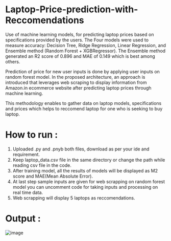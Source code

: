 # Laptop-Price-prediction-with-Reccomendations
Use of machine learning models, for predicting laptop prices based on specifications provided by the users. The Four models were used to measure accuracy: Decision Tree, Ridge Regression, Linear Regression, and Ensemble method (Random Forest + XGBRegressor).
 The Ensemble method generated an R2 score of 0.896 and MAE of 0.149 which is best among others.  
 
Prediction of price for new user inputs is done by applying user inputs on random forest model. 
In the proposed architecture, an approach is introduced that leverages web scraping to display information from Amazon.in ecommerce website after predicting laptop prices through machine learning. 

This methodology enables to gather data on laptop models, specifications and prices which helps to reccomend laptop for one who is seeking to buy laptop.

# How to run :
1. Uploaded .py and .pnyb both files, download as per your ide and requirement.
2. Keep laptop_data.csv file in the same directory or change the path while reading csv file in the code.
3. After training model, all the results of models will be displayed as M2 score and MAE(Mean Absolute Error).
4. At last step sample inputs are given for web scrapping on random forest model you can uncomment code for taking inputs and processing on real time data.
5. Web scrapping will display 5 laptops as reccomendations.

# Output :
![image](https://github.com/Kirankumar6251/Laptop-Price-prediction-with-Reccomendations/assets/47715507/04775731-067c-4776-9441-b23e585343de)
